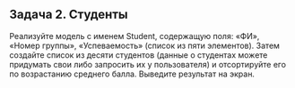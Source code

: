 ## Задача 2. Студенты
Реализуйте модель с именем Student, содержащую поля: «ФИ», «Номер группы», «Успеваемость» (список из пяти элементов). Затем создайте список из десяти студентов (данные о студентах можете придумать свои либо запросить их у пользователя) и отсортируйте его по возрастанию среднего балла. Выведите результат на экран.

